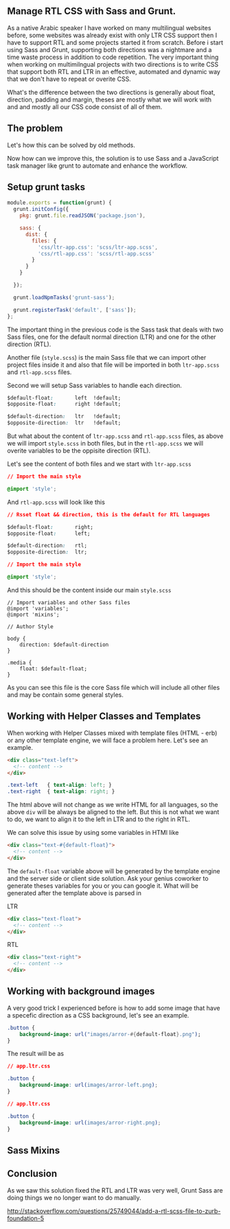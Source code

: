 Manage RTL CSS with Sass and Grunt.
-----------------------------------

As a native Arabic speaker I have worked on many multilingual websites before, some websites was already exist with only LTR CSS support then I have to support RTL and some projects started it from scratch. Before i start using Sass and Grunt, supporting both directions was a nightmare and a time waste process in addition to code repetition. The very important thing when working on multimilngual projects with two directions is to write CSS that support both RTL and LTR in an effective, automated and dynamic way that we don't have to repeat or overite CSS.

What's the difference between the two directions is generally about float, direction, padding and margin, theses are mostly what we will work with and and mostly all our CSS code consist of all of them.

## The problem

Let's how this can be solved by old methods.

Now how can we improve this, the solution is to use Sass and  a JavaScript task manager like grunt to automate and enhance the workflow.

## Setup grunt tasks

``` javascript
module.exports = function(grunt) {
  grunt.initConfig({
    pkg: grunt.file.readJSON('package.json'),

    sass: {
      dist: {
        files: {
          'css/ltr-app.css': 'scss/ltr-app.scss',
          'css/rtl-app.css': 'scss/rtl-app.scss'
        }
      }
    }

  });

  grunt.loadNpmTasks('grunt-sass');

  grunt.registerTask('default', ['sass']);
};
```

The important thing in the previous code is the Sass task that deals with two Sass files, one for the default normal direction (LTR) and one for the other direction (RTL).

Another file (`style.scss`) is the main Sass file that we can import other project files inside it and also that file will be imported in both `ltr-app.scss` and `rtl-app.scss` files.


Second we will setup Sass variables to handle each direction.

```css
$default-float:       left  !default;
$opposite-float:      right !default;

$default-direction:   ltr   !default;
$opposite-direction:  ltr   !default;
```

But what about the content of `ltr-app.scss` and `rtl-app.scss` files, as above we will import `style.scss` in both files, but in the `rtl-app.scss` we will overite variables to be the oppisite direction (RTL).

Let's see the content of both files and we start with `ltr-app.scss`

``` css
// Import the main style

@import 'style';
```

And `rtl-app.scss` will look like this

``` css
// Rsset float && direction, this is the default for RTL languages

$default-float:       right;
$opposite-float:      left;

$default-direction:   rtl;
$opposite-direction:  ltr;

// Import the main style

@import 'style';
```

And this should be the content inside our main `style.scss`

```
// Import variables and other Sass files
@import 'variables';
@import 'mixins';

// Author Style

body {
	direction: $default-direction
}

.media {
	float: $default-float;
}
```

As you can see this file is the core Sass file which will include all other files and may be contain some general styles.

## Working with Helper Classes and Templates

When working with Helper Classes mixed with template files (HTML - erb) or any other template engine, we will face a problem here. Let's see an example.

``` html
<div class="text-left">
  <!-- content -->
</div>
```

``` css
.text-left   { text-align: left; }
.text-right  { text-align: right; }
```

The html above will not change as we write HTML for all languages, so the above `div` will be always be aligned to the left. But this is not what we want to do, we want to align it to the left in LTR and to the right in RTL.

We can solve this issue by using some variables in HTMl like

``` html
<div class="text-#{default-float}">
  <!-- content -->
</div>
```

The `default-float` variable above will be generated by the template engine and the server side or client side solution. Ask your genius coworker to generate theses variables for you or you can google it. What will be generated after the template above is parsed in

LTR

``` html
<div class="text-float">
  <!-- content -->
</div>
```

RTL

``` html
<div class="text-right">
  <!-- content -->
</div>
```

## Working with background images

A very good trick I experienced before is how to add some image that have a specefic direction as a CSS background, let's see an example.

```sass
.button {
	background-image: url("images/arror-#{default-float}.png");
}
```

The result will be as

```css
// app.ltr.css

.button {
	background-image: url(images/arror-left.png);
}
```

```css
// app.ltr.css

.button {
	background-image: url(images/arror-right.png);
}
```

## Sass Mixins

## Conclusion

As we saw this solution fixed the RTL and LTR was very well, Grunt Sass are doing things we no longer want to do manually.

http://stackoverflow.com/questions/25749044/add-a-rtl-scss-file-to-zurb-foundation-5
